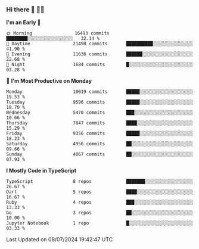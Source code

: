 ### Hi there 👋 🧑‍💻



<!--START_SECTION:waka-->
**I'm an Early 🐤** 

```text
🌞 Morning                16493 commits       ████████░░░░░░░░░░░░░░░░░   32.14 % 
🌆 Daytime                21498 commits       ██████████░░░░░░░░░░░░░░░   41.90 % 
🌃 Evening                11636 commits       ██████░░░░░░░░░░░░░░░░░░░   22.68 % 
🌙 Night                  1684 commits        █░░░░░░░░░░░░░░░░░░░░░░░░   03.28 % 
```
📅 **I'm Most Productive on Monday** 

```text
Monday                   10019 commits       █████░░░░░░░░░░░░░░░░░░░░   19.53 % 
Tuesday                  9596 commits        █████░░░░░░░░░░░░░░░░░░░░   18.70 % 
Wednesday                5470 commits        ███░░░░░░░░░░░░░░░░░░░░░░   10.66 % 
Thursday                 7847 commits        ████░░░░░░░░░░░░░░░░░░░░░   15.29 % 
Friday                   9356 commits        █████░░░░░░░░░░░░░░░░░░░░   18.23 % 
Saturday                 4956 commits        ██░░░░░░░░░░░░░░░░░░░░░░░   09.66 % 
Sunday                   4067 commits        ██░░░░░░░░░░░░░░░░░░░░░░░   07.93 % 
```


**I Mostly Code in TypeScript** 

```text
TypeScript               8 repos             ███████░░░░░░░░░░░░░░░░░░   26.67 % 
Dart                     5 repos             ████░░░░░░░░░░░░░░░░░░░░░   16.67 % 
Ruby                     4 repos             ███░░░░░░░░░░░░░░░░░░░░░░   13.33 % 
Go                       3 repos             ██░░░░░░░░░░░░░░░░░░░░░░░   10.00 % 
Jupyter Notebook         1 repo              █░░░░░░░░░░░░░░░░░░░░░░░░   03.33 % 
```




 Last Updated on 08/07/2024 19:42:47 UTC
<!--END_SECTION:waka-->


